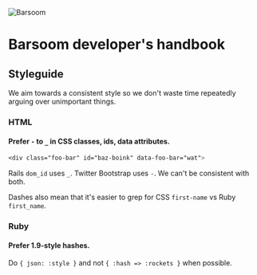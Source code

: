 ![Barsoom](http://barsoom.se/barsoom.png)

# Barsoom developer's handbook


## Styleguide

We aim towards a consistent style so we don't waste time repeatedly arguing over unimportant things.

### HTML

#### Prefer `-` to `_` in CSS classes, ids, data attributes.

``` css
<div class="foo-bar" id="baz-boink" data-foo-bar="wat">
```

Rails `dom_id` uses `_`. Twitter Bootstrap uses `-`. We can't be consistent with both.

Dashes also mean that it's easier to grep for CSS `first-name` vs Ruby `first_name`.


### Ruby

#### Prefer 1.9-style hashes.

Do `{ json: :style }` and not `{ :hash => :rockets }` when possible.
